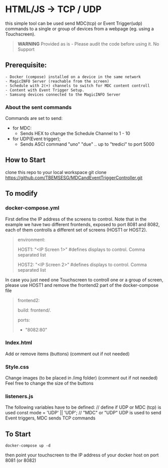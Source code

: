 # HTML/JS -> TCP / UDP 

this simple tool can be used send MDC(tcp) or Event Trigger(udp) commands to a single or group of devices from a webpage (eg. using a Touchscreen).

> **WARNING**
Provided as is - Please audit the code before using it.
No Support

## Prerequisite:

    - Docker (compose) installed on a device in the same network
    - MagicINFO Server (reachable from the screen)
    - Schedule with 2(+) channels to switch for MDC content controll
    - Content with Event Trigger Setup. 
    - Samsung devices connected to the MagicINFO Server

### About the sent commands
Commands are set to send: 
- for MDC: 
    - Sends HEX to change the Schedule Channel to 1 - 10 
- for UDP(Event trigger);
    - Sends ASCI command "uno" "due" .. up to "tredici" to port 5000 

## How to Start
clone this repo to your local workspace
    git clone https://github.com/TBEMSESG/MDCandEventTriggerController.git


## To modify
### docker-compose.yml
First define the IP address of the screens to control. Note that in the example we have two different frontends, exposed to port 8081 and 8082, each of them controlls a different set of screens (HOST1 or HOST2).
> environment:
> 
> HOST1: "<IP Screen 1>"  #defines displays to control. Comma separated list
> 
> HOST2: "<IP Screen 2>"  #defines displays to control. Comma separated list 

In case you just need one Touchscreen to controll one or a group of screen, please use HOST1 and remove the frontend2 part of the docker-compose file
> frontend2:
> 
> build: frontend/.
> 
> ports:
> 
>  - "8082:80"
> 

### Index.html
Add or remove items (buttons) (comment out if not needed)

### Style.css
Change images (to be placed in /img folder) (comment out if not needed)
Feel free to change the size of the buttons

### listeners.js
The following variables have to be defined: 
    // define if UDP or MDC (tcp) is used
    const mode = 'UDP' || 'UDP'; // "MDC" or "UDP" UDP is used to send Event triggers, MDC sends TCP commands

## To Start
    docker-compose up -d

then point your touchscreen to the IP address of your docker host on port 8081 (or 8082)

